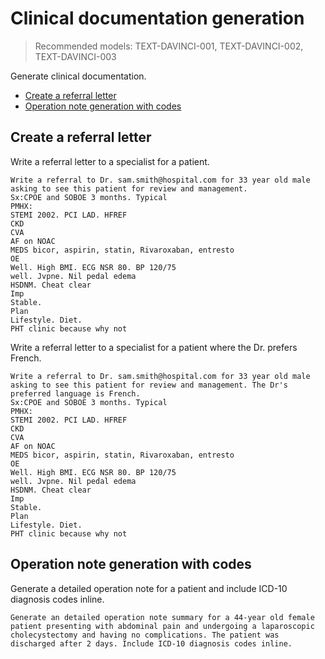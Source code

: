 # Clinical documentation generation

> Recommended models: TEXT-DAVINCI-001, TEXT-DAVINCI-002, TEXT-DAVINCI-003

Generate clinical documentation.

- [Create a referral letter](#create-a-referral-letter)
- [Operation note generation with codes](#operation-note-generation-with-codes)

## Create a referral letter

Write a referral letter to a specialist for a patient.

```text
Write a referral to Dr. sam.smith@hospital.com for 33 year old male asking to see this patient for review and management.
Sx:CPOE and SOBOE 3 months. Typical
PMHX:
STEMI 2002. PCI LAD. HFREF
CKD
CVA
AF on NOAC
MEDS bicor, aspirin, statin, Rivaroxaban, entresto
OE
Well. High BMI. ECG NSR 80. BP 120/75
well. Jvpne. Nil pedal edema
HSDNM. Cheat clear
Imp
Stable.
Plan
Lifestyle. Diet.
PHT clinic because why not
```

Write a referral letter to a specialist for a patient where the Dr. prefers French.

```text
Write a referral to Dr. sam.smith@hospital.com for 33 year old male asking to see this patient for review and management. The Dr's preferred language is French.
Sx:CPOE and SOBOE 3 months. Typical
PMHX:
STEMI 2002. PCI LAD. HFREF
CKD
CVA
AF on NOAC
MEDS bicor, aspirin, statin, Rivaroxaban, entresto
OE
Well. High BMI. ECG NSR 80. BP 120/75
well. Jvpne. Nil pedal edema
HSDNM. Cheat clear
Imp
Stable.
Plan
Lifestyle. Diet.
PHT clinic because why not
```

## Operation note generation with codes

Generate a detailed operation note for a patient and include ICD-10 diagnosis codes inline.

```text
Generate an detailed operation note summary for a 44-year old female patient presenting with abdominal pain and undergoing a laparoscopic cholecystectomy and having no complications. The patient was discharged after 2 days. Include ICD-10 diagnosis codes inline.
```
